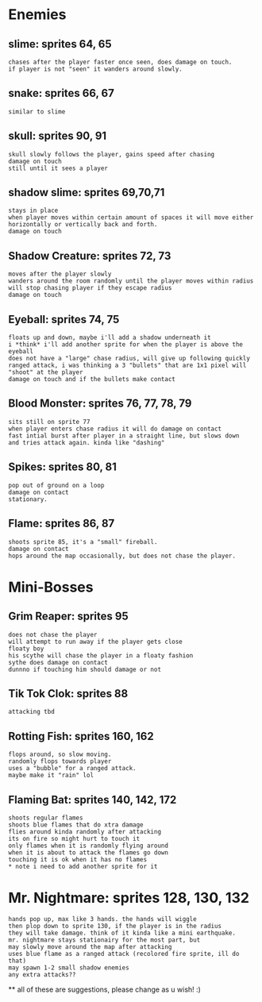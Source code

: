 # Enemies

## slime: sprites 64, 65 
	chases after the player faster once seen, does damage on touch. 
	if player is not "seen" it wanders around slowly.  

## snake: sprites 66, 67
	similar to slime

## skull: sprites 90, 91 
	skull slowly follows the player, gains speed after chasing
	damage on touch
	still until it sees a player

## shadow slime: sprites 69,70,71
	stays in place
	when player moves within certain amount of spaces it will move either
	horizontally or vertically back and forth. 
	damage on touch 

## Shadow Creature: sprites 72, 73 
	moves after the player slowly 
	wanders around the room randomly until the player moves within radius
	will stop chasing player if they escape radius
	damage on touch

## Eyeball: sprites 74, 75 
	floats up and down, maybe i'll add a shadow underneath it
	i *think* i'll add another sprite for when the player is above the eyeball
	does not have a "large" chase radius, will give up following quickly
	ranged attack, i was thinking a 3 "bullets" that are 1x1 pixel will 
	"shoot" at the player
	damage on touch and if the bullets make contact 

## Blood Monster: sprites 76, 77, 78, 79 
	sits still on sprite 77
	when player enters chase radius it will do damage on contact
	fast intial burst after player in a straight line, but slows down 
	and tries attack again. kinda like "dashing"

## Spikes: sprites 80, 81 
	pop out of ground on a loop
	damage on contact
	stationary. 

## Flame: sprites 86, 87 
	shoots sprite 85, it's a "small" fireball.
	damage on contact 
	hops around the map occasionally, but does not chase the player.

# Mini-Bosses 
	
## Grim Reaper: sprites 95 
	does not chase the player
	will attempt to run away if the player gets close
	floaty boy
	his scythe will chase the player in a floaty fashion
	sythe does damage on contact
	dunnno if touching him should damage or not 

## Tik Tok Clok: sprites 88 
	attacking tbd

## Rotting Fish: sprites 160, 162 
	flops around, so slow moving.
	randomly flops towards player
	uses a "bubble" for a ranged attack. 
	maybe make it "rain" lol

## Flaming Bat: sprites 140, 142, 172
	shoots regular flames
	shoots blue flames that do xtra damage
	flies around kinda randomly after attacking
	its on fire so might hurt to touch it
	only flames when it is randomly flying around 
	when it is about to attack the flames go down 
	touching it is ok when it has no flames 
	* note i need to add another sprite for it 

# Mr. Nightmare: sprites 128, 130, 132
	hands pop up, max like 3 hands. the hands will wiggle
	then plop down to sprite 130, if the player is in the radius
	they will take damage. think of it kinda like a mini earthquake.
	mr. nightmare stays stationairy for the most part, but 
	may slowly move around the map after attacking
	uses blue flame as a ranged attack (recolored fire sprite, ill do that)
	may spawn 1-2 small shadow enemies
	any extra attacks?? 

** all of these are suggestions, please change as u wish! :)   
 


